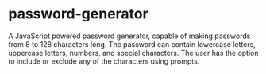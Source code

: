 # password-generator
A JavaScript powered password generator, capable of making passwords from 8 to 128 characters long.  The password can contain lowercase letters, uppercase letters, numbers, and special characters.  The user has the option to include or exclude any of the characters using prompts.
